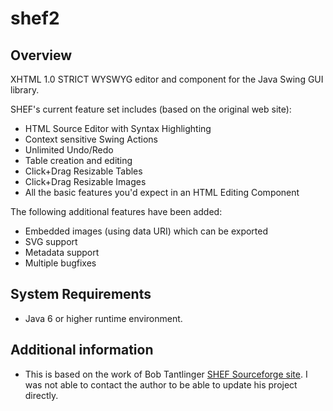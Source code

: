 # shef2

## Overview

XHTML 1.0 STRICT WYSWYG editor and component for the Java Swing GUI library. 

SHEF's current feature set includes (based on the original web site):

* HTML Source Editor with Syntax Highlighting
* Context sensitive Swing Actions
* Unlimited Undo/Redo
* Table creation and editing
* Click+Drag Resizable Tables
* Click+Drag Resizable Images
* All the basic features you'd expect in an HTML Editing Component

The following additional features have been added:

* Embedded images (using data URI) which can be exported
* SVG support
* Metadata support
* Multiple bugfixes

## System Requirements

* Java 6 or higher runtime environment.

## Additional information

* This is based on the work of Bob Tantlinger [SHEF Sourceforge site](http://shef.sourceforge.net/). I was not able to contact the author to be able to update his project directly.


